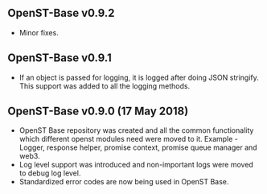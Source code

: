 ## OpenST-Base v0.9.2
- Minor fixes.

## OpenST-Base v0.9.1
- If an object is passed for logging, it is logged after doing JSON stringify. This support was added to all the logging methods.

## OpenST-Base v0.9.0 (17 May 2018)
- OpenST Base repository was created and all the common functionality which different openst modules need were moved to it. Example - Logger, response helper, promise context, promise queue manager and web3.
- Log level support was introduced and non-important logs were moved to debug log level.
- Standardized error codes are now being used in OpenST Base.